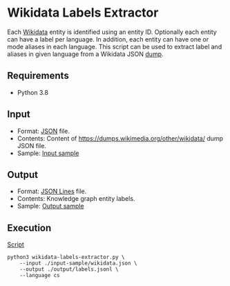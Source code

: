 # Wikidata Labels Extractor
Each [Wikidata](https://www.wikidata.org/) entity is identified using an entity
ID. Optionally each entity can have a label per language. In addition, each
entity can have one or mode aliases in each language. This script can be used
to extract label and aliases in given language from a Wikidata 
JSON [dump](https://dumps.wikimedia.org/other/wikidata/20181217.json.gz).

## Requirements
- Python 3.8

## Input
- Format: [JSON](https://www.json.org/) file.
- Contents: Content of https://dumps.wikimedia.org/other/wikidata/ dump JSON file.
- Sample: [Input sample](input-sample/wikidata.json)

## Output
- Format: [JSON Lines](https://jsonlines.org/) file.
- Contents: Knowledge graph entity labels.
- Sample: [Output sample](output-sample/labels.jsonl)

## Execution
[Script](script)
```shell
python3 wikidata-labels-extractor.py \
    --input ./input-sample/wikidata.json \
    --output ./output/labels.jsonl \
    --language cs
```
